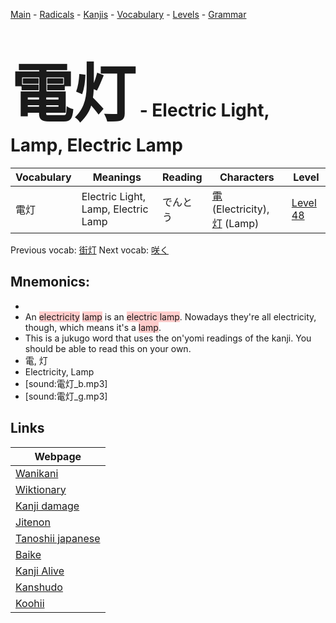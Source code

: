<style> bigfont {font-size: 100px}</style>
[Main](../README.md) -
[Radicals](../radicals.md) -
[Kanjis](../kanjis.md) -
[Vocabulary](../vocabulary.md) -
[Levels](../levels.md) -
[Grammar](../grammar.md)
# <bigfont> 電灯</bigfont> - Electric Light, Lamp, Electric Lamp 

| Vocabulary | Meanings | Reading | Characters | Level |
| --- | --- | --- | --- | --- |
| 電灯 | Electric Light, Lamp, Electric Lamp | でんとう |  [電](../kanjis/電.md) (Electricity), [灯](../kanjis/灯.md) (Lamp) | [Level 48](../levels/wk_level48.md) |

Previous vocab: [街灯](街灯.md) Next vocab: [咲く](咲く.md) 

## Mnemonics:

* 
* An <span style="background-color:#ffcccb"> electricity</span> <span style="background-color:#ffcccb"> lamp</span> is an <span style="background-color:#ffcccb"> electric lamp</span>. Nowadays they're all electricity, though, which means it's a <span style="background-color:#ffcccb"> lamp</span>.
* This is a jukugo word that uses the on'yomi readings of the kanji. You should be able to read this on your own.
* 電, 灯
* Electricity, Lamp
* [sound:電灯_b.mp3]
* [sound:電灯_g.mp3]


## Links 

| Webpage |
| --- |
| [Wanikani          ](https://www.wanikani.com/kanji/電灯) |
| [Wiktionary        ](https://en.wiktionary.org/wiki/電灯) |
| [Kanji damage      ](http://www.kanjidamage.com/kanji/search?utf8=✓&q=電灯) |
| [Jitenon           ](https://jitenon.com/kanji/電灯) |
| [Tanoshii japanese ](https://www.tanoshiijapanese.com/dictionary/kanji.cfm?k=電灯) |
| [Baike             ](https://baike.baidu.com/item/電灯) |
| [Kanji Alive       ](https://app.kanjialive.com/電灯) |
| [Kanshudo          ](https://www.kanshudo.com/searchmn?q=電灯) |
| [Koohii            ](https://kanji.koohii.com/study/kanji/電灯) |
